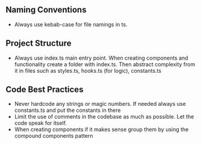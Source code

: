 ## Naming Conventions

- Always use kebab-case for file namings in ts.

## Project Structure

- Always use index.ts main entry point. When creating components and functionality create a folder with index.ts. Then abstract complexity from it in files such as styles.ts, hooks.ts (for logic), constants.ts

## Code Best Practices

- Never hardcode any strings or magic numbers. If needed always use constants.ts and put the constants in there
- Limit the use of comments in the codebase as much as possible. Let the code speak for itself.
- When creating components if it makes sense group them by using the compound components pattern